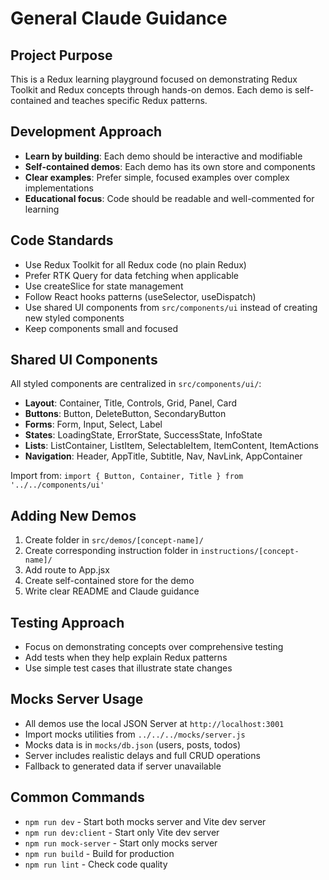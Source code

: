 # General Claude Guidance

## Project Purpose
This is a Redux learning playground focused on demonstrating Redux Toolkit and Redux concepts through hands-on demos. Each demo is self-contained and teaches specific Redux patterns.

## Development Approach
- **Learn by building**: Each demo should be interactive and modifiable
- **Self-contained demos**: Each demo has its own store and components
- **Clear examples**: Prefer simple, focused examples over complex implementations
- **Educational focus**: Code should be readable and well-commented for learning

## Code Standards
- Use Redux Toolkit for all Redux code (no plain Redux)
- Prefer RTK Query for data fetching when applicable
- Use createSlice for state management
- Follow React hooks patterns (useSelector, useDispatch)
- Use shared UI components from `src/components/ui` instead of creating new styled components
- Keep components small and focused

## Shared UI Components
All styled components are centralized in `src/components/ui/`:
- **Layout**: Container, Title, Controls, Grid, Panel, Card
- **Buttons**: Button, DeleteButton, SecondaryButton  
- **Forms**: Form, Input, Select, Label
- **States**: LoadingState, ErrorState, SuccessState, InfoState
- **Lists**: ListContainer, ListItem, SelectableItem, ItemContent, ItemActions
- **Navigation**: Header, AppTitle, Subtitle, Nav, NavLink, AppContainer

Import from: `import { Button, Container, Title } from '../../components/ui'`

## Adding New Demos
1. Create folder in `src/demos/[concept-name]/`
2. Create corresponding instruction folder in `instructions/[concept-name]/`
3. Add route to App.jsx
4. Create self-contained store for the demo
5. Write clear README and Claude guidance

## Testing Approach
- Focus on demonstrating concepts over comprehensive testing
- Add tests when they help explain Redux patterns
- Use simple test cases that illustrate state changes

## Mocks Server Usage
- All demos use the local JSON Server at `http://localhost:3001`
- Import mocks utilities from `../../../mocks/server.js`
- Mocks data is in `mocks/db.json` (users, posts, todos)
- Server includes realistic delays and full CRUD operations
- Fallback to generated data if server unavailable

## Common Commands
- `npm run dev` - Start both mocks server and Vite dev server
- `npm run dev:client` - Start only Vite dev server  
- `npm run mock-server` - Start only mocks server
- `npm run build` - Build for production
- `npm run lint` - Check code quality